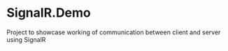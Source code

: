 # SignalR.Demo

Project to showcase working of communication between client and server using SignalR
